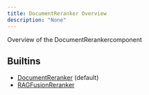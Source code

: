 ```yaml
---
title: DocumentReranker Overview
description: "None"
---
```

Overview of the DocumentRerankercomponent
## Builtins
* [DocumentReranker](/docs/components/documentreranker/documentreranker/) (default)
* [RAGFusionReranker](/docs/components/documentreranker/ragfusionreranker/)